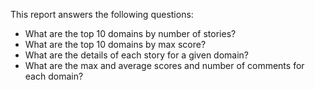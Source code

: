 This report answers the following questions:

- What are the top 10 domains by number of stories?
- What are the top 10 domains by max score?
- What are the details of each story for a given domain?
- What are the max and average scores and number of comments for each domain?
